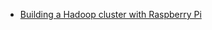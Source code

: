 

* [Building a Hadoop cluster with Raspberry Pi](https://developer.ibm.com/recipes/tutorials/building-a-hadoop-cluster-with-raspberry-pi/)
